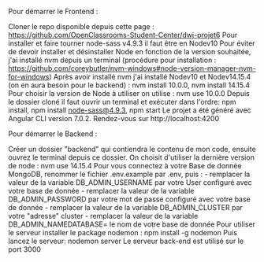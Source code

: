  Pour démarrer le Frontend : 
    
   Cloner le repo disponible depuis cette page :  https://github.com/OpenClassrooms-Student-Center/dwj-projet6
   Pour installer et faire tourner node-sass v4.9.3 il faut être en Nodev10
   Pour éviter de devoir installer et désinstaller Node en fonction de la version souhaitée, j'ai installé nvm depuis un terminal (procédure pour installation :       https://github.com/coreybutler/nvm-windows#node-version-manager-nvm-for-windows)
   Après avoir installé nvm j'ai installé Nodev10 et Nodev14.15.4 (on en aura besoin pour le backend) : nvm install 10.0.0, nvm install 14.15.4
   Pour choisir la version de Node à utiliser on utilise : nvm use 10.0.0
   Depuis le dossier cloné il faut ouvrir un terminal et exécuter dans l'ordre: npm install, npm install node-sass@4.9.3, npm start
   Le projet a été généré avec Angular CLI version 7.0.2.
   Rendez-vous sur http://localhost:4200

   Pour démarrer le Backend : 

   Créer un dossier "backend" qui contiendra le contenu de mon code, ensuite ouvrez le terminal depuis ce dossier. 
   On choisit d'utiliser la dernière version de node : nvm use 14.15.4
   Pour vous connectez à votre Base de donnée MongoDB, renommer le fichier .env.example par .env, puis : 
    - remplacer la valeur de la variable DB_ADMIN_USERNAME par votre User configuré avec votre base de donnée 
    - remplacer la valeur de la variable DB_ADMIN_PASSWORD par votre mot de passe configuré avec votre base de donnée
    - remplacer la valeur de la variable DB_ADMIN_CLUSTER par votre "adresse" cluster
    - remplacer la valeur de la variable DB_ADMIN_NAMEDATABASE= le nom de votre base de donnée
   Pour utiliser le serveur installer le package nodemon : npm install -g nodemon
   Puis lancez le serveur: nodemon server
   Le serveur back-end est utilisé sur le port 3000
